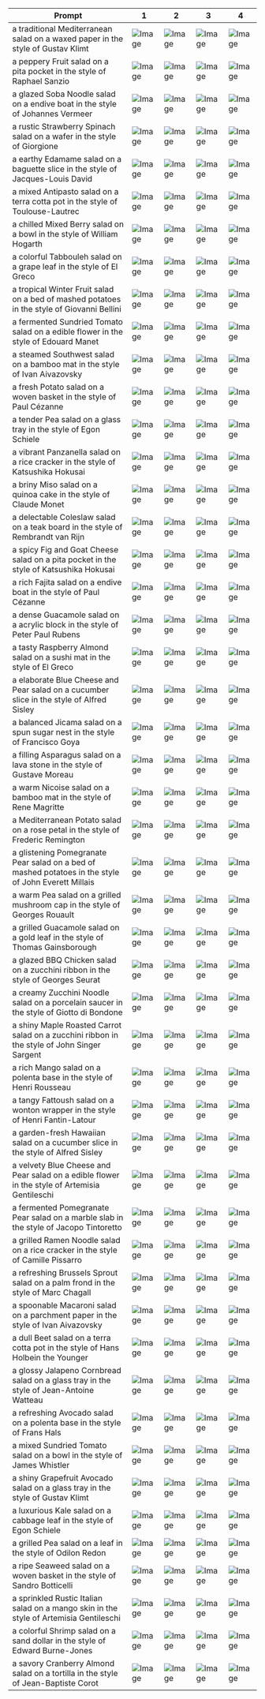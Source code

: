 | Prompt | 1 | 2 | 3 | 4 |
|-|-|-|-|-|
| a traditional Mediterranean salad on a waxed paper in the style of Gustav Klimt | ![Image](https://salad-benchmark-public-assets.s3.us-east-2.amazonaws.com/sdxl/eff3d818-b2e7-4034-8ffb-bea40afa6eb3-0.jpg) | ![Image](https://salad-benchmark-public-assets.s3.us-east-2.amazonaws.com/sdxl/eff3d818-b2e7-4034-8ffb-bea40afa6eb3-1.jpg) | ![Image](https://salad-benchmark-public-assets.s3.us-east-2.amazonaws.com/sdxl/eff3d818-b2e7-4034-8ffb-bea40afa6eb3-2.jpg) | ![Image](https://salad-benchmark-public-assets.s3.us-east-2.amazonaws.com/sdxl/eff3d818-b2e7-4034-8ffb-bea40afa6eb3-3.jpg) |
| a peppery Fruit salad on a pita pocket in the style of Raphael Sanzio | ![Image](https://salad-benchmark-public-assets.s3.us-east-2.amazonaws.com/sdxl/978bf02a-03eb-4beb-805e-41224049cf07-0.jpg) | ![Image](https://salad-benchmark-public-assets.s3.us-east-2.amazonaws.com/sdxl/978bf02a-03eb-4beb-805e-41224049cf07-1.jpg) | ![Image](https://salad-benchmark-public-assets.s3.us-east-2.amazonaws.com/sdxl/978bf02a-03eb-4beb-805e-41224049cf07-2.jpg) | ![Image](https://salad-benchmark-public-assets.s3.us-east-2.amazonaws.com/sdxl/978bf02a-03eb-4beb-805e-41224049cf07-3.jpg) |
| a glazed Soba Noodle salad on a endive boat in the style of Johannes Vermeer | ![Image](https://salad-benchmark-public-assets.s3.us-east-2.amazonaws.com/sdxl/27807273-f891-4cfe-82c2-7acf01e6d2ac-0.jpg) | ![Image](https://salad-benchmark-public-assets.s3.us-east-2.amazonaws.com/sdxl/27807273-f891-4cfe-82c2-7acf01e6d2ac-1.jpg) | ![Image](https://salad-benchmark-public-assets.s3.us-east-2.amazonaws.com/sdxl/27807273-f891-4cfe-82c2-7acf01e6d2ac-2.jpg) | ![Image](https://salad-benchmark-public-assets.s3.us-east-2.amazonaws.com/sdxl/27807273-f891-4cfe-82c2-7acf01e6d2ac-3.jpg) |
| a rustic Strawberry Spinach salad on a wafer in the style of Giorgione | ![Image](https://salad-benchmark-public-assets.s3.us-east-2.amazonaws.com/sdxl/fa886964-cf88-45f3-acf3-7bcc7a898fb4-0.jpg) | ![Image](https://salad-benchmark-public-assets.s3.us-east-2.amazonaws.com/sdxl/fa886964-cf88-45f3-acf3-7bcc7a898fb4-1.jpg) | ![Image](https://salad-benchmark-public-assets.s3.us-east-2.amazonaws.com/sdxl/fa886964-cf88-45f3-acf3-7bcc7a898fb4-2.jpg) | ![Image](https://salad-benchmark-public-assets.s3.us-east-2.amazonaws.com/sdxl/fa886964-cf88-45f3-acf3-7bcc7a898fb4-3.jpg) |
| a earthy Edamame salad on a baguette slice in the style of Jacques-Louis David | ![Image](https://salad-benchmark-public-assets.s3.us-east-2.amazonaws.com/sdxl/837b3a2b-8d00-4f17-87b5-b56513ce15c0-0.jpg) | ![Image](https://salad-benchmark-public-assets.s3.us-east-2.amazonaws.com/sdxl/837b3a2b-8d00-4f17-87b5-b56513ce15c0-1.jpg) | ![Image](https://salad-benchmark-public-assets.s3.us-east-2.amazonaws.com/sdxl/837b3a2b-8d00-4f17-87b5-b56513ce15c0-2.jpg) | ![Image](https://salad-benchmark-public-assets.s3.us-east-2.amazonaws.com/sdxl/837b3a2b-8d00-4f17-87b5-b56513ce15c0-3.jpg) |
| a mixed Antipasto salad on a terra cotta pot in the style of Toulouse-Lautrec | ![Image](https://salad-benchmark-public-assets.s3.us-east-2.amazonaws.com/sdxl/a8320b85-190e-4a94-b44d-6702f680524f-0.jpg) | ![Image](https://salad-benchmark-public-assets.s3.us-east-2.amazonaws.com/sdxl/a8320b85-190e-4a94-b44d-6702f680524f-1.jpg) | ![Image](https://salad-benchmark-public-assets.s3.us-east-2.amazonaws.com/sdxl/a8320b85-190e-4a94-b44d-6702f680524f-2.jpg) | ![Image](https://salad-benchmark-public-assets.s3.us-east-2.amazonaws.com/sdxl/a8320b85-190e-4a94-b44d-6702f680524f-3.jpg) |
| a chilled Mixed Berry salad on a bowl in the style of William Hogarth | ![Image](https://salad-benchmark-public-assets.s3.us-east-2.amazonaws.com/sdxl/921dd639-7827-4ea7-a023-e80cd3210011-0.jpg) | ![Image](https://salad-benchmark-public-assets.s3.us-east-2.amazonaws.com/sdxl/921dd639-7827-4ea7-a023-e80cd3210011-1.jpg) | ![Image](https://salad-benchmark-public-assets.s3.us-east-2.amazonaws.com/sdxl/921dd639-7827-4ea7-a023-e80cd3210011-2.jpg) | ![Image](https://salad-benchmark-public-assets.s3.us-east-2.amazonaws.com/sdxl/921dd639-7827-4ea7-a023-e80cd3210011-3.jpg) |
| a colorful Tabbouleh salad on a grape leaf in the style of El Greco | ![Image](https://salad-benchmark-public-assets.s3.us-east-2.amazonaws.com/sdxl/e9890d16-7926-4bb3-a005-c3a3713a57a7-0.jpg) | ![Image](https://salad-benchmark-public-assets.s3.us-east-2.amazonaws.com/sdxl/e9890d16-7926-4bb3-a005-c3a3713a57a7-1.jpg) | ![Image](https://salad-benchmark-public-assets.s3.us-east-2.amazonaws.com/sdxl/e9890d16-7926-4bb3-a005-c3a3713a57a7-2.jpg) | ![Image](https://salad-benchmark-public-assets.s3.us-east-2.amazonaws.com/sdxl/e9890d16-7926-4bb3-a005-c3a3713a57a7-3.jpg) |
| a tropical Winter Fruit salad on a bed of mashed potatoes in the style of Giovanni Bellini | ![Image](https://salad-benchmark-public-assets.s3.us-east-2.amazonaws.com/sdxl/97578477-a173-47ea-8980-3496b393647f-0.jpg) | ![Image](https://salad-benchmark-public-assets.s3.us-east-2.amazonaws.com/sdxl/97578477-a173-47ea-8980-3496b393647f-1.jpg) | ![Image](https://salad-benchmark-public-assets.s3.us-east-2.amazonaws.com/sdxl/97578477-a173-47ea-8980-3496b393647f-2.jpg) | ![Image](https://salad-benchmark-public-assets.s3.us-east-2.amazonaws.com/sdxl/97578477-a173-47ea-8980-3496b393647f-3.jpg) |
| a fermented Sundried Tomato salad on a edible flower in the style of Edouard Manet | ![Image](https://salad-benchmark-public-assets.s3.us-east-2.amazonaws.com/sdxl/1be1a68e-7746-4e7a-a7f4-fb733fc8b229-0.jpg) | ![Image](https://salad-benchmark-public-assets.s3.us-east-2.amazonaws.com/sdxl/1be1a68e-7746-4e7a-a7f4-fb733fc8b229-1.jpg) | ![Image](https://salad-benchmark-public-assets.s3.us-east-2.amazonaws.com/sdxl/1be1a68e-7746-4e7a-a7f4-fb733fc8b229-2.jpg) | ![Image](https://salad-benchmark-public-assets.s3.us-east-2.amazonaws.com/sdxl/1be1a68e-7746-4e7a-a7f4-fb733fc8b229-3.jpg) |
| a steamed Southwest salad on a bamboo mat in the style of Ivan Aivazovsky | ![Image](https://salad-benchmark-public-assets.s3.us-east-2.amazonaws.com/sdxl/2dfb9fed-d068-4769-b46c-c5eb7080a949-0.jpg) | ![Image](https://salad-benchmark-public-assets.s3.us-east-2.amazonaws.com/sdxl/2dfb9fed-d068-4769-b46c-c5eb7080a949-1.jpg) | ![Image](https://salad-benchmark-public-assets.s3.us-east-2.amazonaws.com/sdxl/2dfb9fed-d068-4769-b46c-c5eb7080a949-2.jpg) | ![Image](https://salad-benchmark-public-assets.s3.us-east-2.amazonaws.com/sdxl/2dfb9fed-d068-4769-b46c-c5eb7080a949-3.jpg) |
| a fresh Potato salad on a woven basket in the style of Paul Cézanne | ![Image](https://salad-benchmark-public-assets.s3.us-east-2.amazonaws.com/sdxl/8c04897b-29f4-4690-89af-e2fbf8576766-0.jpg) | ![Image](https://salad-benchmark-public-assets.s3.us-east-2.amazonaws.com/sdxl/8c04897b-29f4-4690-89af-e2fbf8576766-1.jpg) | ![Image](https://salad-benchmark-public-assets.s3.us-east-2.amazonaws.com/sdxl/8c04897b-29f4-4690-89af-e2fbf8576766-2.jpg) | ![Image](https://salad-benchmark-public-assets.s3.us-east-2.amazonaws.com/sdxl/8c04897b-29f4-4690-89af-e2fbf8576766-3.jpg) |
| a tender Pea salad on a glass tray in the style of Egon Schiele | ![Image](https://salad-benchmark-public-assets.s3.us-east-2.amazonaws.com/sdxl/234c9fe4-b32c-4952-8df1-d354a17c641c-0.jpg) | ![Image](https://salad-benchmark-public-assets.s3.us-east-2.amazonaws.com/sdxl/234c9fe4-b32c-4952-8df1-d354a17c641c-1.jpg) | ![Image](https://salad-benchmark-public-assets.s3.us-east-2.amazonaws.com/sdxl/234c9fe4-b32c-4952-8df1-d354a17c641c-2.jpg) | ![Image](https://salad-benchmark-public-assets.s3.us-east-2.amazonaws.com/sdxl/234c9fe4-b32c-4952-8df1-d354a17c641c-3.jpg) |
| a vibrant Panzanella salad on a rice cracker in the style of Katsushika Hokusai | ![Image](https://salad-benchmark-public-assets.s3.us-east-2.amazonaws.com/sdxl/055e1587-5939-4fd5-97da-e185baa0f303-0.jpg) | ![Image](https://salad-benchmark-public-assets.s3.us-east-2.amazonaws.com/sdxl/055e1587-5939-4fd5-97da-e185baa0f303-1.jpg) | ![Image](https://salad-benchmark-public-assets.s3.us-east-2.amazonaws.com/sdxl/055e1587-5939-4fd5-97da-e185baa0f303-2.jpg) | ![Image](https://salad-benchmark-public-assets.s3.us-east-2.amazonaws.com/sdxl/055e1587-5939-4fd5-97da-e185baa0f303-3.jpg) |
| a briny Miso salad on a quinoa cake in the style of Claude Monet | ![Image](https://salad-benchmark-public-assets.s3.us-east-2.amazonaws.com/sdxl/67031d25-801f-4406-96a0-add911e95fec-0.jpg) | ![Image](https://salad-benchmark-public-assets.s3.us-east-2.amazonaws.com/sdxl/67031d25-801f-4406-96a0-add911e95fec-1.jpg) | ![Image](https://salad-benchmark-public-assets.s3.us-east-2.amazonaws.com/sdxl/67031d25-801f-4406-96a0-add911e95fec-2.jpg) | ![Image](https://salad-benchmark-public-assets.s3.us-east-2.amazonaws.com/sdxl/67031d25-801f-4406-96a0-add911e95fec-3.jpg) |
| a delectable Coleslaw salad on a teak board in the style of Rembrandt van Rijn | ![Image](https://salad-benchmark-public-assets.s3.us-east-2.amazonaws.com/sdxl/52dfcb3b-d2cb-48e6-b9f8-63c7df37b7ba-0.jpg) | ![Image](https://salad-benchmark-public-assets.s3.us-east-2.amazonaws.com/sdxl/52dfcb3b-d2cb-48e6-b9f8-63c7df37b7ba-1.jpg) | ![Image](https://salad-benchmark-public-assets.s3.us-east-2.amazonaws.com/sdxl/52dfcb3b-d2cb-48e6-b9f8-63c7df37b7ba-2.jpg) | ![Image](https://salad-benchmark-public-assets.s3.us-east-2.amazonaws.com/sdxl/52dfcb3b-d2cb-48e6-b9f8-63c7df37b7ba-3.jpg) |
| a spicy Fig and Goat Cheese salad on a pita pocket in the style of Katsushika Hokusai | ![Image](https://salad-benchmark-public-assets.s3.us-east-2.amazonaws.com/sdxl/5749fc59-9634-4bc3-a11a-9c889137f425-0.jpg) | ![Image](https://salad-benchmark-public-assets.s3.us-east-2.amazonaws.com/sdxl/5749fc59-9634-4bc3-a11a-9c889137f425-1.jpg) | ![Image](https://salad-benchmark-public-assets.s3.us-east-2.amazonaws.com/sdxl/5749fc59-9634-4bc3-a11a-9c889137f425-2.jpg) | ![Image](https://salad-benchmark-public-assets.s3.us-east-2.amazonaws.com/sdxl/5749fc59-9634-4bc3-a11a-9c889137f425-3.jpg) |
| a rich Fajita salad on a endive boat in the style of Paul Cézanne | ![Image](https://salad-benchmark-public-assets.s3.us-east-2.amazonaws.com/sdxl/0edf1081-adde-4cfd-9088-79d51a4f4811-0.jpg) | ![Image](https://salad-benchmark-public-assets.s3.us-east-2.amazonaws.com/sdxl/0edf1081-adde-4cfd-9088-79d51a4f4811-1.jpg) | ![Image](https://salad-benchmark-public-assets.s3.us-east-2.amazonaws.com/sdxl/0edf1081-adde-4cfd-9088-79d51a4f4811-2.jpg) | ![Image](https://salad-benchmark-public-assets.s3.us-east-2.amazonaws.com/sdxl/0edf1081-adde-4cfd-9088-79d51a4f4811-3.jpg) |
| a dense Guacamole salad on a acrylic block in the style of Peter Paul Rubens | ![Image](https://salad-benchmark-public-assets.s3.us-east-2.amazonaws.com/sdxl/732a1255-163a-4886-9066-e17d4bafd4bf-0.jpg) | ![Image](https://salad-benchmark-public-assets.s3.us-east-2.amazonaws.com/sdxl/732a1255-163a-4886-9066-e17d4bafd4bf-1.jpg) | ![Image](https://salad-benchmark-public-assets.s3.us-east-2.amazonaws.com/sdxl/732a1255-163a-4886-9066-e17d4bafd4bf-2.jpg) | ![Image](https://salad-benchmark-public-assets.s3.us-east-2.amazonaws.com/sdxl/732a1255-163a-4886-9066-e17d4bafd4bf-3.jpg) |
| a tasty Raspberry Almond salad on a sushi mat in the style of El Greco | ![Image](https://salad-benchmark-public-assets.s3.us-east-2.amazonaws.com/sdxl/a7a4ceb0-4336-42e6-b15c-59cd1a7c6830-0.jpg) | ![Image](https://salad-benchmark-public-assets.s3.us-east-2.amazonaws.com/sdxl/a7a4ceb0-4336-42e6-b15c-59cd1a7c6830-1.jpg) | ![Image](https://salad-benchmark-public-assets.s3.us-east-2.amazonaws.com/sdxl/a7a4ceb0-4336-42e6-b15c-59cd1a7c6830-2.jpg) | ![Image](https://salad-benchmark-public-assets.s3.us-east-2.amazonaws.com/sdxl/a7a4ceb0-4336-42e6-b15c-59cd1a7c6830-3.jpg) |
| a elaborate Blue Cheese and Pear salad on a cucumber slice in the style of Alfred Sisley | ![Image](https://salad-benchmark-public-assets.s3.us-east-2.amazonaws.com/sdxl/20ec4b31-044a-40f2-862d-cb40a987c9e5-0.jpg) | ![Image](https://salad-benchmark-public-assets.s3.us-east-2.amazonaws.com/sdxl/20ec4b31-044a-40f2-862d-cb40a987c9e5-1.jpg) | ![Image](https://salad-benchmark-public-assets.s3.us-east-2.amazonaws.com/sdxl/20ec4b31-044a-40f2-862d-cb40a987c9e5-2.jpg) | ![Image](https://salad-benchmark-public-assets.s3.us-east-2.amazonaws.com/sdxl/20ec4b31-044a-40f2-862d-cb40a987c9e5-3.jpg) |
| a balanced Jicama salad on a spun sugar nest in the style of Francisco Goya | ![Image](https://salad-benchmark-public-assets.s3.us-east-2.amazonaws.com/sdxl/6b4d2ab9-89de-43a5-952d-f3f2e0415f1a-0.jpg) | ![Image](https://salad-benchmark-public-assets.s3.us-east-2.amazonaws.com/sdxl/6b4d2ab9-89de-43a5-952d-f3f2e0415f1a-1.jpg) | ![Image](https://salad-benchmark-public-assets.s3.us-east-2.amazonaws.com/sdxl/6b4d2ab9-89de-43a5-952d-f3f2e0415f1a-2.jpg) | ![Image](https://salad-benchmark-public-assets.s3.us-east-2.amazonaws.com/sdxl/6b4d2ab9-89de-43a5-952d-f3f2e0415f1a-3.jpg) |
| a filling Asparagus salad on a lava stone in the style of Gustave Moreau | ![Image](https://salad-benchmark-public-assets.s3.us-east-2.amazonaws.com/sdxl/4d0dbdb0-96c9-4de4-ab61-f3bb22f09cec-0.jpg) | ![Image](https://salad-benchmark-public-assets.s3.us-east-2.amazonaws.com/sdxl/4d0dbdb0-96c9-4de4-ab61-f3bb22f09cec-1.jpg) | ![Image](https://salad-benchmark-public-assets.s3.us-east-2.amazonaws.com/sdxl/4d0dbdb0-96c9-4de4-ab61-f3bb22f09cec-2.jpg) | ![Image](https://salad-benchmark-public-assets.s3.us-east-2.amazonaws.com/sdxl/4d0dbdb0-96c9-4de4-ab61-f3bb22f09cec-3.jpg) |
| a warm Nicoise salad on a bamboo mat in the style of Rene Magritte | ![Image](https://salad-benchmark-public-assets.s3.us-east-2.amazonaws.com/sdxl/2f67f410-c9a8-4c84-bbca-93aec3542fe7-0.jpg) | ![Image](https://salad-benchmark-public-assets.s3.us-east-2.amazonaws.com/sdxl/2f67f410-c9a8-4c84-bbca-93aec3542fe7-1.jpg) | ![Image](https://salad-benchmark-public-assets.s3.us-east-2.amazonaws.com/sdxl/2f67f410-c9a8-4c84-bbca-93aec3542fe7-2.jpg) | ![Image](https://salad-benchmark-public-assets.s3.us-east-2.amazonaws.com/sdxl/2f67f410-c9a8-4c84-bbca-93aec3542fe7-3.jpg) |
| a Mediterranean Potato salad on a rose petal in the style of Frederic Remington | ![Image](https://salad-benchmark-public-assets.s3.us-east-2.amazonaws.com/sdxl/d0b40994-4690-488d-888d-6294fd3dd5df-0.jpg) | ![Image](https://salad-benchmark-public-assets.s3.us-east-2.amazonaws.com/sdxl/d0b40994-4690-488d-888d-6294fd3dd5df-1.jpg) | ![Image](https://salad-benchmark-public-assets.s3.us-east-2.amazonaws.com/sdxl/d0b40994-4690-488d-888d-6294fd3dd5df-2.jpg) | ![Image](https://salad-benchmark-public-assets.s3.us-east-2.amazonaws.com/sdxl/d0b40994-4690-488d-888d-6294fd3dd5df-3.jpg) |
| a glistening Pomegranate Pear salad on a bed of mashed potatoes in the style of John Everett Millais | ![Image](https://salad-benchmark-public-assets.s3.us-east-2.amazonaws.com/sdxl/e25a5bc2-2a2a-4c8a-afb5-bf83662acc04-0.jpg) | ![Image](https://salad-benchmark-public-assets.s3.us-east-2.amazonaws.com/sdxl/e25a5bc2-2a2a-4c8a-afb5-bf83662acc04-1.jpg) | ![Image](https://salad-benchmark-public-assets.s3.us-east-2.amazonaws.com/sdxl/e25a5bc2-2a2a-4c8a-afb5-bf83662acc04-2.jpg) | ![Image](https://salad-benchmark-public-assets.s3.us-east-2.amazonaws.com/sdxl/e25a5bc2-2a2a-4c8a-afb5-bf83662acc04-3.jpg) |
| a warm Pea salad on a grilled mushroom cap in the style of Georges Rouault | ![Image](https://salad-benchmark-public-assets.s3.us-east-2.amazonaws.com/sdxl/a522ddb2-e982-4d6b-b496-b5df93b87b2e-0.jpg) | ![Image](https://salad-benchmark-public-assets.s3.us-east-2.amazonaws.com/sdxl/a522ddb2-e982-4d6b-b496-b5df93b87b2e-1.jpg) | ![Image](https://salad-benchmark-public-assets.s3.us-east-2.amazonaws.com/sdxl/a522ddb2-e982-4d6b-b496-b5df93b87b2e-2.jpg) | ![Image](https://salad-benchmark-public-assets.s3.us-east-2.amazonaws.com/sdxl/a522ddb2-e982-4d6b-b496-b5df93b87b2e-3.jpg) |
| a grilled Guacamole salad on a gold leaf in the style of Thomas Gainsborough | ![Image](https://salad-benchmark-public-assets.s3.us-east-2.amazonaws.com/sdxl/36763c1c-3eda-45d7-ac8d-dfaa07ca18f4-0.jpg) | ![Image](https://salad-benchmark-public-assets.s3.us-east-2.amazonaws.com/sdxl/36763c1c-3eda-45d7-ac8d-dfaa07ca18f4-1.jpg) | ![Image](https://salad-benchmark-public-assets.s3.us-east-2.amazonaws.com/sdxl/36763c1c-3eda-45d7-ac8d-dfaa07ca18f4-2.jpg) | ![Image](https://salad-benchmark-public-assets.s3.us-east-2.amazonaws.com/sdxl/36763c1c-3eda-45d7-ac8d-dfaa07ca18f4-3.jpg) |
| a glazed BBQ Chicken salad on a zucchini ribbon in the style of Georges Seurat | ![Image](https://salad-benchmark-public-assets.s3.us-east-2.amazonaws.com/sdxl/59834ac7-679d-40e6-b1be-34210e965d26-0.jpg) | ![Image](https://salad-benchmark-public-assets.s3.us-east-2.amazonaws.com/sdxl/59834ac7-679d-40e6-b1be-34210e965d26-1.jpg) | ![Image](https://salad-benchmark-public-assets.s3.us-east-2.amazonaws.com/sdxl/59834ac7-679d-40e6-b1be-34210e965d26-2.jpg) | ![Image](https://salad-benchmark-public-assets.s3.us-east-2.amazonaws.com/sdxl/59834ac7-679d-40e6-b1be-34210e965d26-3.jpg) |
| a creamy Zucchini Noodle salad on a porcelain saucer in the style of Giotto di Bondone | ![Image](https://salad-benchmark-public-assets.s3.us-east-2.amazonaws.com/sdxl/a13c5664-f98c-4b75-a383-aa54227d3346-0.jpg) | ![Image](https://salad-benchmark-public-assets.s3.us-east-2.amazonaws.com/sdxl/a13c5664-f98c-4b75-a383-aa54227d3346-1.jpg) | ![Image](https://salad-benchmark-public-assets.s3.us-east-2.amazonaws.com/sdxl/a13c5664-f98c-4b75-a383-aa54227d3346-2.jpg) | ![Image](https://salad-benchmark-public-assets.s3.us-east-2.amazonaws.com/sdxl/a13c5664-f98c-4b75-a383-aa54227d3346-3.jpg) |
| a shiny Maple Roasted Carrot salad on a zucchini ribbon in the style of John Singer Sargent | ![Image](https://salad-benchmark-public-assets.s3.us-east-2.amazonaws.com/sdxl/3c0f5a0f-6b40-438b-8d08-d22cd1f575d0-0.jpg) | ![Image](https://salad-benchmark-public-assets.s3.us-east-2.amazonaws.com/sdxl/3c0f5a0f-6b40-438b-8d08-d22cd1f575d0-1.jpg) | ![Image](https://salad-benchmark-public-assets.s3.us-east-2.amazonaws.com/sdxl/3c0f5a0f-6b40-438b-8d08-d22cd1f575d0-2.jpg) | ![Image](https://salad-benchmark-public-assets.s3.us-east-2.amazonaws.com/sdxl/3c0f5a0f-6b40-438b-8d08-d22cd1f575d0-3.jpg) |
| a rich Mango salad on a polenta base in the style of Henri Rousseau | ![Image](https://salad-benchmark-public-assets.s3.us-east-2.amazonaws.com/sdxl/36953b0c-8147-4779-8c8a-86090fc8341f-0.jpg) | ![Image](https://salad-benchmark-public-assets.s3.us-east-2.amazonaws.com/sdxl/36953b0c-8147-4779-8c8a-86090fc8341f-1.jpg) | ![Image](https://salad-benchmark-public-assets.s3.us-east-2.amazonaws.com/sdxl/36953b0c-8147-4779-8c8a-86090fc8341f-2.jpg) | ![Image](https://salad-benchmark-public-assets.s3.us-east-2.amazonaws.com/sdxl/36953b0c-8147-4779-8c8a-86090fc8341f-3.jpg) |
| a tangy Fattoush salad on a wonton wrapper in the style of Henri Fantin-Latour | ![Image](https://salad-benchmark-public-assets.s3.us-east-2.amazonaws.com/sdxl/829d1d67-dcd1-4c2e-9b81-c087134cbae5-0.jpg) | ![Image](https://salad-benchmark-public-assets.s3.us-east-2.amazonaws.com/sdxl/829d1d67-dcd1-4c2e-9b81-c087134cbae5-1.jpg) | ![Image](https://salad-benchmark-public-assets.s3.us-east-2.amazonaws.com/sdxl/829d1d67-dcd1-4c2e-9b81-c087134cbae5-2.jpg) | ![Image](https://salad-benchmark-public-assets.s3.us-east-2.amazonaws.com/sdxl/829d1d67-dcd1-4c2e-9b81-c087134cbae5-3.jpg) |
| a garden-fresh Hawaiian salad on a cucumber slice in the style of Alfred Sisley | ![Image](https://salad-benchmark-public-assets.s3.us-east-2.amazonaws.com/sdxl/346a4d99-e523-4db7-9d2f-04b790968f06-0.jpg) | ![Image](https://salad-benchmark-public-assets.s3.us-east-2.amazonaws.com/sdxl/346a4d99-e523-4db7-9d2f-04b790968f06-1.jpg) | ![Image](https://salad-benchmark-public-assets.s3.us-east-2.amazonaws.com/sdxl/346a4d99-e523-4db7-9d2f-04b790968f06-2.jpg) | ![Image](https://salad-benchmark-public-assets.s3.us-east-2.amazonaws.com/sdxl/346a4d99-e523-4db7-9d2f-04b790968f06-3.jpg) |
| a velvety Blue Cheese and Pear salad on a edible flower in the style of Artemisia Gentileschi | ![Image](https://salad-benchmark-public-assets.s3.us-east-2.amazonaws.com/sdxl/21fb3697-c92e-44ab-8b35-eac6ad32133f-0.jpg) | ![Image](https://salad-benchmark-public-assets.s3.us-east-2.amazonaws.com/sdxl/21fb3697-c92e-44ab-8b35-eac6ad32133f-1.jpg) | ![Image](https://salad-benchmark-public-assets.s3.us-east-2.amazonaws.com/sdxl/21fb3697-c92e-44ab-8b35-eac6ad32133f-2.jpg) | ![Image](https://salad-benchmark-public-assets.s3.us-east-2.amazonaws.com/sdxl/21fb3697-c92e-44ab-8b35-eac6ad32133f-3.jpg) |
| a fermented Pomegranate Pear salad on a marble slab in the style of Jacopo Tintoretto | ![Image](https://salad-benchmark-public-assets.s3.us-east-2.amazonaws.com/sdxl/a8fbd4a0-afcd-41b7-941d-409762fa73b3-0.jpg) | ![Image](https://salad-benchmark-public-assets.s3.us-east-2.amazonaws.com/sdxl/a8fbd4a0-afcd-41b7-941d-409762fa73b3-1.jpg) | ![Image](https://salad-benchmark-public-assets.s3.us-east-2.amazonaws.com/sdxl/a8fbd4a0-afcd-41b7-941d-409762fa73b3-2.jpg) | ![Image](https://salad-benchmark-public-assets.s3.us-east-2.amazonaws.com/sdxl/a8fbd4a0-afcd-41b7-941d-409762fa73b3-3.jpg) |
| a grilled Ramen Noodle salad on a rice cracker in the style of Camille Pissarro | ![Image](https://salad-benchmark-public-assets.s3.us-east-2.amazonaws.com/sdxl/79459273-fade-4add-ac3f-fef23ddb23bd-0.jpg) | ![Image](https://salad-benchmark-public-assets.s3.us-east-2.amazonaws.com/sdxl/79459273-fade-4add-ac3f-fef23ddb23bd-1.jpg) | ![Image](https://salad-benchmark-public-assets.s3.us-east-2.amazonaws.com/sdxl/79459273-fade-4add-ac3f-fef23ddb23bd-2.jpg) | ![Image](https://salad-benchmark-public-assets.s3.us-east-2.amazonaws.com/sdxl/79459273-fade-4add-ac3f-fef23ddb23bd-3.jpg) |
| a refreshing Brussels Sprout salad on a palm frond in the style of Marc Chagall | ![Image](https://salad-benchmark-public-assets.s3.us-east-2.amazonaws.com/sdxl/6cabfab8-c62f-47eb-9645-dd3d41fe2a15-0.jpg) | ![Image](https://salad-benchmark-public-assets.s3.us-east-2.amazonaws.com/sdxl/6cabfab8-c62f-47eb-9645-dd3d41fe2a15-1.jpg) | ![Image](https://salad-benchmark-public-assets.s3.us-east-2.amazonaws.com/sdxl/6cabfab8-c62f-47eb-9645-dd3d41fe2a15-2.jpg) | ![Image](https://salad-benchmark-public-assets.s3.us-east-2.amazonaws.com/sdxl/6cabfab8-c62f-47eb-9645-dd3d41fe2a15-3.jpg) |
| a spoonable Macaroni salad on a parchment paper in the style of Ivan Aivazovsky | ![Image](https://salad-benchmark-public-assets.s3.us-east-2.amazonaws.com/sdxl/7571a94b-7e2f-4219-83e5-220f146d1357-0.jpg) | ![Image](https://salad-benchmark-public-assets.s3.us-east-2.amazonaws.com/sdxl/7571a94b-7e2f-4219-83e5-220f146d1357-1.jpg) | ![Image](https://salad-benchmark-public-assets.s3.us-east-2.amazonaws.com/sdxl/7571a94b-7e2f-4219-83e5-220f146d1357-2.jpg) | ![Image](https://salad-benchmark-public-assets.s3.us-east-2.amazonaws.com/sdxl/7571a94b-7e2f-4219-83e5-220f146d1357-3.jpg) |
| a dull Beet salad on a terra cotta pot in the style of Hans Holbein the Younger | ![Image](https://salad-benchmark-public-assets.s3.us-east-2.amazonaws.com/sdxl/51de20cc-3213-46ef-bf45-e3617ea99d39-0.jpg) | ![Image](https://salad-benchmark-public-assets.s3.us-east-2.amazonaws.com/sdxl/51de20cc-3213-46ef-bf45-e3617ea99d39-1.jpg) | ![Image](https://salad-benchmark-public-assets.s3.us-east-2.amazonaws.com/sdxl/51de20cc-3213-46ef-bf45-e3617ea99d39-2.jpg) | ![Image](https://salad-benchmark-public-assets.s3.us-east-2.amazonaws.com/sdxl/51de20cc-3213-46ef-bf45-e3617ea99d39-3.jpg) |
| a glossy Jalapeno Cornbread salad on a glass tray in the style of Jean-Antoine Watteau | ![Image](https://salad-benchmark-public-assets.s3.us-east-2.amazonaws.com/sdxl/b373e401-6dd5-4274-b4cf-29fef036faa8-0.jpg) | ![Image](https://salad-benchmark-public-assets.s3.us-east-2.amazonaws.com/sdxl/b373e401-6dd5-4274-b4cf-29fef036faa8-1.jpg) | ![Image](https://salad-benchmark-public-assets.s3.us-east-2.amazonaws.com/sdxl/b373e401-6dd5-4274-b4cf-29fef036faa8-2.jpg) | ![Image](https://salad-benchmark-public-assets.s3.us-east-2.amazonaws.com/sdxl/b373e401-6dd5-4274-b4cf-29fef036faa8-3.jpg) |
| a refreshing Avocado salad on a polenta base in the style of Frans Hals | ![Image](https://salad-benchmark-public-assets.s3.us-east-2.amazonaws.com/sdxl/be2f2cd4-7d7e-42f1-a185-35976f78fa4b-0.jpg) | ![Image](https://salad-benchmark-public-assets.s3.us-east-2.amazonaws.com/sdxl/be2f2cd4-7d7e-42f1-a185-35976f78fa4b-1.jpg) | ![Image](https://salad-benchmark-public-assets.s3.us-east-2.amazonaws.com/sdxl/be2f2cd4-7d7e-42f1-a185-35976f78fa4b-2.jpg) | ![Image](https://salad-benchmark-public-assets.s3.us-east-2.amazonaws.com/sdxl/be2f2cd4-7d7e-42f1-a185-35976f78fa4b-3.jpg) |
| a mixed Sundried Tomato salad on a bowl in the style of James Whistler | ![Image](https://salad-benchmark-public-assets.s3.us-east-2.amazonaws.com/sdxl/36ecffa7-fc17-403b-9587-a5b5d0a400df-0.jpg) | ![Image](https://salad-benchmark-public-assets.s3.us-east-2.amazonaws.com/sdxl/36ecffa7-fc17-403b-9587-a5b5d0a400df-1.jpg) | ![Image](https://salad-benchmark-public-assets.s3.us-east-2.amazonaws.com/sdxl/36ecffa7-fc17-403b-9587-a5b5d0a400df-2.jpg) | ![Image](https://salad-benchmark-public-assets.s3.us-east-2.amazonaws.com/sdxl/36ecffa7-fc17-403b-9587-a5b5d0a400df-3.jpg) |
| a shiny Grapefruit Avocado salad on a glass tray in the style of Gustav Klimt | ![Image](https://salad-benchmark-public-assets.s3.us-east-2.amazonaws.com/sdxl/a7cbac70-0379-46a1-a4ff-d1ab219a1aec-0.jpg) | ![Image](https://salad-benchmark-public-assets.s3.us-east-2.amazonaws.com/sdxl/a7cbac70-0379-46a1-a4ff-d1ab219a1aec-1.jpg) | ![Image](https://salad-benchmark-public-assets.s3.us-east-2.amazonaws.com/sdxl/a7cbac70-0379-46a1-a4ff-d1ab219a1aec-2.jpg) | ![Image](https://salad-benchmark-public-assets.s3.us-east-2.amazonaws.com/sdxl/a7cbac70-0379-46a1-a4ff-d1ab219a1aec-3.jpg) |
| a luxurious Kale salad on a cabbage leaf in the style of Egon Schiele | ![Image](https://salad-benchmark-public-assets.s3.us-east-2.amazonaws.com/sdxl/263d1e6f-fcf0-42fa-b2a8-84451cff5176-0.jpg) | ![Image](https://salad-benchmark-public-assets.s3.us-east-2.amazonaws.com/sdxl/263d1e6f-fcf0-42fa-b2a8-84451cff5176-1.jpg) | ![Image](https://salad-benchmark-public-assets.s3.us-east-2.amazonaws.com/sdxl/263d1e6f-fcf0-42fa-b2a8-84451cff5176-2.jpg) | ![Image](https://salad-benchmark-public-assets.s3.us-east-2.amazonaws.com/sdxl/263d1e6f-fcf0-42fa-b2a8-84451cff5176-3.jpg) |
| a grilled Pea salad on a leaf in the style of Odilon Redon | ![Image](https://salad-benchmark-public-assets.s3.us-east-2.amazonaws.com/sdxl/20908779-06f3-4215-96d5-5ae9f83c434d-0.jpg) | ![Image](https://salad-benchmark-public-assets.s3.us-east-2.amazonaws.com/sdxl/20908779-06f3-4215-96d5-5ae9f83c434d-1.jpg) | ![Image](https://salad-benchmark-public-assets.s3.us-east-2.amazonaws.com/sdxl/20908779-06f3-4215-96d5-5ae9f83c434d-2.jpg) | ![Image](https://salad-benchmark-public-assets.s3.us-east-2.amazonaws.com/sdxl/20908779-06f3-4215-96d5-5ae9f83c434d-3.jpg) |
| a ripe Seaweed salad on a woven basket in the style of Sandro Botticelli | ![Image](https://salad-benchmark-public-assets.s3.us-east-2.amazonaws.com/sdxl/bf100d16-f4d1-46ff-be4e-a63cbd37e5b5-0.jpg) | ![Image](https://salad-benchmark-public-assets.s3.us-east-2.amazonaws.com/sdxl/bf100d16-f4d1-46ff-be4e-a63cbd37e5b5-1.jpg) | ![Image](https://salad-benchmark-public-assets.s3.us-east-2.amazonaws.com/sdxl/bf100d16-f4d1-46ff-be4e-a63cbd37e5b5-2.jpg) | ![Image](https://salad-benchmark-public-assets.s3.us-east-2.amazonaws.com/sdxl/bf100d16-f4d1-46ff-be4e-a63cbd37e5b5-3.jpg) |
| a sprinkled Rustic Italian salad on a mango skin in the style of Artemisia Gentileschi | ![Image](https://salad-benchmark-public-assets.s3.us-east-2.amazonaws.com/sdxl/7cb34696-7e12-44b7-b5a9-96a867f6c588-0.jpg) | ![Image](https://salad-benchmark-public-assets.s3.us-east-2.amazonaws.com/sdxl/7cb34696-7e12-44b7-b5a9-96a867f6c588-1.jpg) | ![Image](https://salad-benchmark-public-assets.s3.us-east-2.amazonaws.com/sdxl/7cb34696-7e12-44b7-b5a9-96a867f6c588-2.jpg) | ![Image](https://salad-benchmark-public-assets.s3.us-east-2.amazonaws.com/sdxl/7cb34696-7e12-44b7-b5a9-96a867f6c588-3.jpg) |
| a colorful Shrimp salad on a sand dollar in the style of Edward Burne-Jones | ![Image](https://salad-benchmark-public-assets.s3.us-east-2.amazonaws.com/sdxl/5b9c8a60-9928-4cd2-884e-0dc2d3359dc3-0.jpg) | ![Image](https://salad-benchmark-public-assets.s3.us-east-2.amazonaws.com/sdxl/5b9c8a60-9928-4cd2-884e-0dc2d3359dc3-1.jpg) | ![Image](https://salad-benchmark-public-assets.s3.us-east-2.amazonaws.com/sdxl/5b9c8a60-9928-4cd2-884e-0dc2d3359dc3-2.jpg) | ![Image](https://salad-benchmark-public-assets.s3.us-east-2.amazonaws.com/sdxl/5b9c8a60-9928-4cd2-884e-0dc2d3359dc3-3.jpg) |
| a savory Cranberry Almond salad on a tortilla in the style of Jean-Baptiste Corot | ![Image](https://salad-benchmark-public-assets.s3.us-east-2.amazonaws.com/sdxl/ada6c2de-9bfd-4404-8098-973f8463e4e6-0.jpg) | ![Image](https://salad-benchmark-public-assets.s3.us-east-2.amazonaws.com/sdxl/ada6c2de-9bfd-4404-8098-973f8463e4e6-1.jpg) | ![Image](https://salad-benchmark-public-assets.s3.us-east-2.amazonaws.com/sdxl/ada6c2de-9bfd-4404-8098-973f8463e4e6-2.jpg) | ![Image](https://salad-benchmark-public-assets.s3.us-east-2.amazonaws.com/sdxl/ada6c2de-9bfd-4404-8098-973f8463e4e6-3.jpg) |
